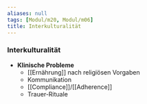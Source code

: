 ```yaml
---
aliases: null
tags: [Modul/m20, Modul/m06]
title: Interkulturalität
---
```

### Interkulturalität
- **Klinische Probleme**
	- [[Ernährung]] nach religiösen Vorgaben
	- Kommunikation
	- [[Compliance]]/[[Adherence]]
	- Trauer-Rituale